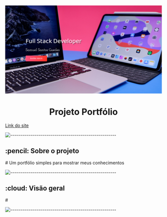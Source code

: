 <p align="center"> 
  <img src="./ASSETS/portfolio.png"/>
</p>
<h1 align="center"> Projeto Portfólio </h1>
<a href="https://portfolio-de-samuel-santos-guedes-li4p6bekw-1samel2.vercel.app">Link do site</a>


<p><img src="https://raw.githubusercontent.com/andreasbm/readme/master/assets/lines/rainbow.png" alt="-----------------------------------------------------" /></p>

<!-- ABOUT THE PROJECT -->
<h2 id="about-the-project"> :pencil: Sobre o projeto</h2>

<p align="justify"> 
# Um portfólio simples para mostrar meus conhecimentos 
</p>

<p><img src="https://raw.githubusercontent.com/andreasbm/readme/master/assets/lines/rainbow.png" alt="-----------------------------------------------------" /></p>

<h2 id="overview"> :cloud: Visão geral</h2>

<p align="justify"> 
 #
</p>

<p><img src="https://raw.githubusercontent.com/andreasbm/readme/master/assets/lines/rainbow.png" alt="-----------------------------------------------------" /></p>
